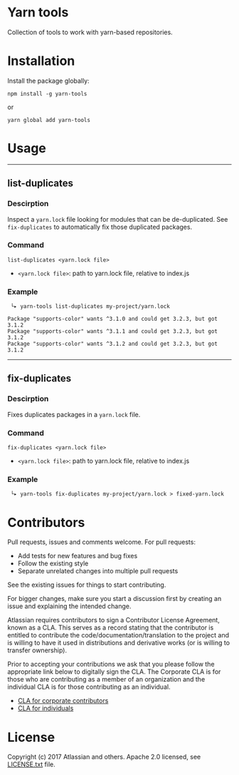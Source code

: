 # Yarn tools

Collection of tools to work with yarn-based repositories.

# Installation

Install the package globally:

```
npm install -g yarn-tools
```

or

```
yarn global add yarn-tools
```


# Usage
---
## list-duplicates

### Descirption
Inspect a `yarn.lock` file looking for modules that can be de-duplicated. See `fix-duplicates` to automatically fix those duplicated packages.

### Command
`list-duplicates <yarn.lock file>`

* `<yarn.lock file>`: path to yarn.lock file, relative to index.js

### Example

```
 └▸ yarn-tools list-duplicates my-project/yarn.lock

Package "supports-color" wants ^3.1.0 and could get 3.2.3, but got 3.1.2
Package "supports-color" wants ^3.1.1 and could get 3.2.3, but got 3.1.2
Package "supports-color" wants ^3.1.2 and could get 3.2.3, but got 3.1.2
```

---

## fix-duplicates

### Descirption
Fixes duplicates packages in a `yarn.lock` file.

### Command
`fix-duplicates <yarn.lock file>`

* `<yarn.lock file>`: path to yarn.lock file, relative to index.js

### Example

```
 └▸ yarn-tools fix-duplicates my-project/yarn.lock > fixed-yarn.lock
```


# Contributors

Pull requests, issues and comments welcome. For pull requests:

* Add tests for new features and bug fixes
* Follow the existing style
* Separate unrelated changes into multiple pull requests

See the existing issues for things to start contributing.

For bigger changes, make sure you start a discussion first by creating
an issue and explaining the intended change.

Atlassian requires contributors to sign a Contributor License Agreement,
known as a CLA. This serves as a record stating that the contributor is
entitled to contribute the code/documentation/translation to the project
and is willing to have it used in distributions and derivative works
(or is willing to transfer ownership).

Prior to accepting your contributions we ask that you please follow the appropriate
link below to digitally sign the CLA. The Corporate CLA is for those who are
contributing as a member of an organization and the individual CLA is for
those contributing as an individual.

* [CLA for corporate contributors](https://na2.docusign.net/Member/PowerFormSigning.aspx?PowerFormId=e1c17c66-ca4d-4aab-a953-2c231af4a20b)
* [CLA for individuals](https://na2.docusign.net/Member/PowerFormSigning.aspx?PowerFormId=3f94fbdc-2fbe-46ac-b14c-5d152700ae5d)

# License

Copyright (c) 2017 Atlassian and others.
Apache 2.0 licensed, see [LICENSE.txt](LICENSE.txt) file.